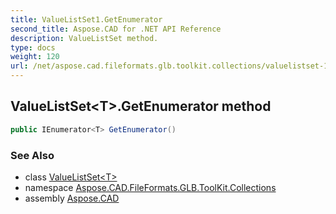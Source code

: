```yaml
---
title: ValueListSet1.GetEnumerator
second_title: Aspose.CAD for .NET API Reference
description: ValueListSet method. 
type: docs
weight: 120
url: /net/aspose.cad.fileformats.glb.toolkit.collections/valuelistset-1/getenumerator/
---
```

## ValueListSet&lt;T&gt;.GetEnumerator method

```csharp
public IEnumerator<T> GetEnumerator()
```

### See Also

* class [ValueListSet&lt;T&gt;](../)
* namespace [Aspose.CAD.FileFormats.GLB.ToolKit.Collections](../../valuelistset-1/)
* assembly [Aspose.CAD](../../../)


